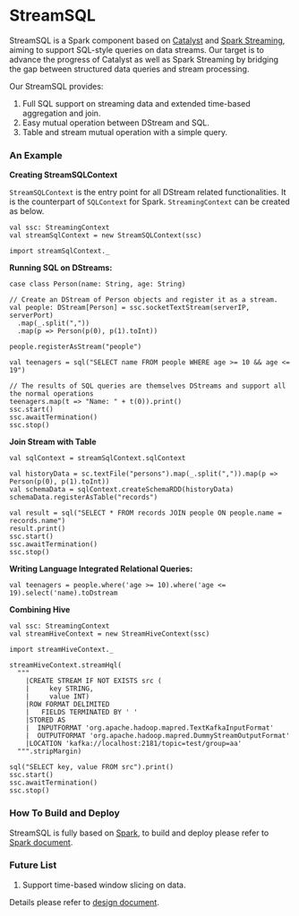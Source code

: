 StreamSQL
===

StreamSQL is a Spark component based on [Catalyst](https://github.com/apache/spark/tree/master/sql) and [Spark Streaming](https://github.com/apache/spark/tree/master/streaming), aiming to support SQL-style queries on data streams. Our target is to advance the progress of Catalyst as well as Spark Streaming by bridging the gap between structured data queries and stream processing.

Our StreamSQL provides:

1. Full SQL support on streaming data and extended time-based aggregation and join.
2. Easy mutual operation between DStream and SQL.
3. Table and stream mutual operation with a simple query.

### An Example ###

**Creating StreamSQLContext**

`StreamSQLContext` is the entry point for all DStream related functionalities. It is the counterpart of `SQLContext` for Spark. `StreamingContext` can be created as below.

    val ssc: StreamingContext
    val streamSqlContext = new StreamSQLContext(ssc)

    import streamSqlContext._

**Running SQL on DStreams:**

    case class Person(name: String, age: String)

    // Create an DStream of Person objects and register it as a stream.
    val people: DStream[Person] = ssc.socketTextStream(serverIP, serverPort)
      .map(_.split(","))
      .map(p => Person(p(0), p(1).toInt))

    people.registerAsStream("people")

    val teenagers = sql("SELECT name FROM people WHERE age >= 10 && age <= 19")

    // The results of SQL queries are themselves DStreams and support all the normal operations
    teenagers.map(t => "Name: " + t(0)).print()
    ssc.start()
    ssc.awaitTermination()
    ssc.stop()

**Join Stream with Table**

    val sqlContext = streamSqlContext.sqlContext

    val historyData = sc.textFile("persons").map(_.split(",")).map(p => Person(p(0), p(1).toInt))
    val schemaData = sqlContext.createSchemaRDD(historyData)
    schemaData.registerAsTable("records")

    val result = sql("SELECT * FROM records JOIN people ON people.name = records.name")
    result.print()
    ssc.start()
    ssc.awaitTermination()
    ssc.stop()

**Writing Language Integrated Relational Queries:**

    val teenagers = people.where('age >= 10).where('age <= 19).select('name).toDstream

**Combining Hive**

    val ssc: StreamingContext
    val streamHiveContext = new StreamHiveContext(ssc)

    import streamHiveContext._

    streamHiveContext.streamHql(
      """
        |CREATE STREAM IF NOT EXISTS src (
        |     key STRING,
        |     value INT)
        |ROW FORMAT DELIMITED
        |   FIELDS TERMINATED BY ' '
        |STORED AS
        |  INPUTFORMAT 'org.apache.hadoop.mapred.TextKafkaInputFormat'
        |  OUTPUTFORMAT 'org.apache.hadoop.mapred.DummyStreamOutputFormat'
        |LOCATION 'kafka://localhost:2181/topic=test/group=aa'
      """.stripMargin)

    sql("SELECT key, value FROM src").print()
    ssc.start()
    ssc.awaitTermination()
    ssc.stop()

### How To Build and Deploy ###

StreamSQL is fully based on [Spark](http://spark.apache.org/), to build and deploy please refer to
[Spark document](http://spark.apache.org/documentation.html).

### Future List ###

1. Support time-based window slicing on data.

Details please refer to [design document](https://github.com/thunderain-project/StreamSQL/wiki/StreamSQL-Design-Document).
